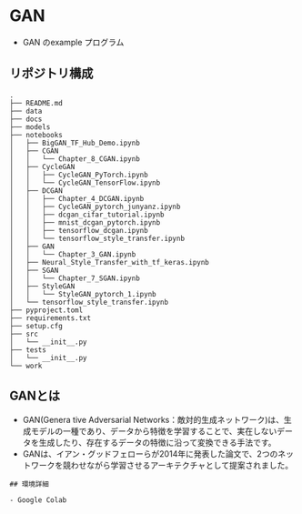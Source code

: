 # GAN

- GAN のexample プログラム

## リポジトリ構成

```
.
├── README.md
├── data
├── docs
├── models
├── notebooks
│   ├── BigGAN_TF_Hub_Demo.ipynb
│   ├── CGAN
│   │   └── Chapter_8_CGAN.ipynb
│   ├── CycleGAN
│   │   ├── CycleGAN_PyTorch.ipynb
│   │   └── CycleGAN_TensorFlow.ipynb
│   ├── DCGAN
│   │   ├── Chapter_4_DCGAN.ipynb
│   │   ├── CycleGAN_pytorch_junyanz.ipynb
│   │   ├── dcgan_cifar_tutorial.ipynb
│   │   ├── mnist_dcgan_pytorch.ipynb
│   │   ├── tensorflow_dcgan.ipynb
│   │   └── tensorflow_style_transfer.ipynb
│   ├── GAN
│   │   └── Chapter_3_GAN.ipynb
│   ├── Neural_Style_Transfer_with_tf_keras.ipynb
│   ├── SGAN
│   │   └── Chapter_7_SGAN.ipynb
│   ├── StyleGAN
│   │   └── StyleGAN_pytorch_1.ipynb
│   └── tensorflow_style_transfer.ipynb
├── pyproject.toml
├── requirements.txt
├── setup.cfg
├── src
│   └── __init__.py
├── tests
│   └── __init__.py
└── work
```

## GANとは

- GAN(Genera tive Adversarial Networks：敵対的生成ネットワーク)は、生成モデルの一種であり、データから特徴を学習することで、実在しないデータを生成したり、存在するデータの特徴に沿って変換できる手法です。
- GANは、イアン・グッドフェローらが2014年に発表した論文で、2つのネットワークを競わせながら学習させるアーキテクチャとして提案されました。

```
## 環境詳細

- Google Colab
